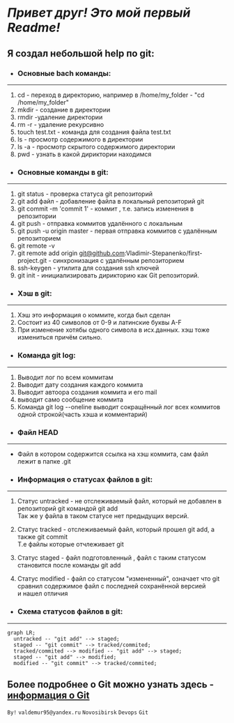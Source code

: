 # *Привет друг! Это мой первый Readme!*  

## Я создал небольшой help по git:  

* ### Основные bach команды:  
 ---  
1. cd - переход в директорию, например в /home/my_folder - "cd /home/my_folder"  
2. mkdir - создание в директории  
3. rmdir -удаление директории  
4. rm -r - удаление рекурсивно  
5. touch test.txt - команда для создания файла test.txt  
6. ls - просмотр содержимого в директории  
7. ls -a - просмотр скрытого содержимого директории  
8. pwd - узнать в какой дириктории находимся  

* ### Основные команды в git:  
---  
1. git status - проверка статуса git репозиторий  
2. git add файл - добавление файла в локальный репозиторий git  
3. git commit -m 'commit 1' - коммит , т.е. запись изменения в репозитории  
4. git push - отправка коммитов удалённого с локальным  
5. git push -u origin master - первая отправка коммитов с удалённым репозиторием  
6. git remote -v  
7. git remote add origin git@github.com:Vladimir-Stepanenko/first-project.git - синхронизация с удалённым репозиторием  
8. ssh-keygen - утилита для создания ssh ключей  
9. git init - инициализировать дирикторию как Git репозиторий.  

* ### Хэш в git:  
---  

1. Хэш это информация о коммите, когда был сделан  
2. Состоит из 40 символов от 0-9 и латинские буквы A-F  
3. При изменение хотябы одного символа в исх.данных. хэш тоже измениться причём сильно.  

* ### Команда git log:  
---  

1. Выводит лог по всем коммитам  
2. Выводит дату создания каждого коммита  
3. Выводит автоора создания коммита и его mail  
4. выводит само сообщение коммита  
5. Команда git log --oneline выводит сокращённый лог всех коммитов одной строкой(часть хэша и комментарий)  

* ### Файл HEAD  
---  
- Файл в котором содержится ссылка на хэш коммита, сам файл лежит в папке .git  

* ### Информация о статусах файлов в git:  
---  

1. Статус untracked - не отслеживаемый файл, который не добавлен в репозиторий git командой git add  
Так же у файла в таком статусе нет предыдущих версий.  

2. Статус tracked - отслеживаемый файл, который прошел git add, а также git commit  
Т.е файлы которые отчлеживает git  

3. Статус staged - файл подготовленный , файл с таким статусом становится после команды git add  

4. Статус modified - файл со статусом "измененный", означает что git сравнил содержимое файл с последней сохранённой версией  
и нашел отличия  

* ### Схема статусов файлов в git:
---  


```mermaid
graph LR;
  untracked -- "git add" --> staged;
  staged -- "git commit" --> tracked/commited;
  tracked/commited --> modified -- "git add" --> staged;
  staged -- "git add" --> modified;
  modified -- "git commit" --> tracked/commited;
```  


## Более подробнее о Git можно узнать здесь - [информация о Git](https://github.com/git/git/blob/master/README.md)  

```By!``` ```valdemur95@yandex.ru``` ```Novosibirsk``` ```Devops``` ```Git```
